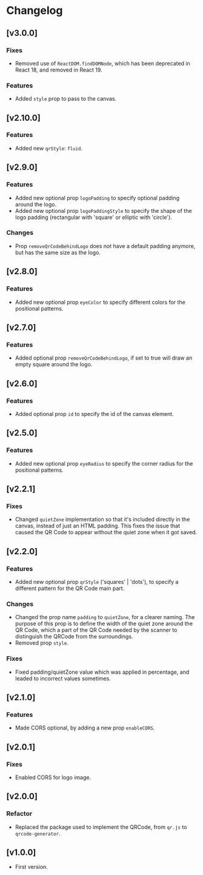 # Changelog

## [v3.0.0]
### Fixes
- Removed use of `ReactDOM.findDOMNode`, which has been deprecated in React 18, and removed in React 19.

### Features
- Added `style` prop to pass to the canvas.

## [v2.10.0]
### Features
- Added new `qrStyle`: `fluid`.

## [v2.9.0]
### Features
- Added new optional prop `logoPadding` to specify optional padding around the logo.
- Added new optional prop `logoPaddingStyle` to specify the shape of the logo padding (rectangular with 'square' or elliptic with 'circle').

### Changes 
- Prop `removeQrCodeBehindLogo` does not have a default padding anymore, but has the same size as the logo.

## [v2.8.0]
### Features
- Added new optional prop `eyeColor` to specify different colors for the positional patterns.

## [v2.7.0]
### Features
- Added optional prop `removeQrCodeBehindLogo`, if set to true will draw an empty square around the logo.

## [v2.6.0]
### Features
- Added optional prop `id` to specify the id of the canvas element.

## [v2.5.0]
### Features
- Added new optional prop `eyeRadius` to specify the corner radius for the positional patterns.

## [v2.2.1]
### Fixes
- Changed `quietZone` implementation so that it's included directly in the canvas, instead of just an HTML padding. This fixes the issue that caused the QR Code to appear without the quiet zone when it got saved.

## [v2.2.0]
### Features
- Added new optional prop `qrStyle` ('squares' | 'dots'), to specify a different pattern for the QR Code main part.

### Changes
- Changed the prop name `padding` to `quietZone`, for a clearer naming. The purpose of this prop is to define the width of the quiet zone around the QR Code, which a part of the QR Code needed by the scanner to distinguish the QRCode from the surroundings.
- Removed prop `style`.

### Fixes
- Fixed padding/quietZone value which was applied in percentage, and leaded to incorrect values sometimes.

## [v2.1.0]
### Features
- Made CORS optional, by adding a new prop `enableCORS`.

## [v2.0.1]
### Fixes
- Enabled CORS for logo image.

## [v2.0.0]
### Refactor
- Replaced the package used to implement the QRCode, from `qr.js` to `qrcode-generator`.

## [v1.0.0] 
- First version.
